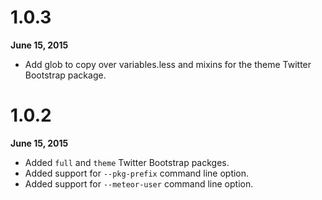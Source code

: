 # 1.0.3

**June 15, 2015**

- Add glob to copy over variables.less and mixins for the theme Twitter Bootstrap package.


# 1.0.2

**June 15, 2015**

- Added `full` and `theme` Twitter Bootstrap packges.
- Added support for `--pkg-prefix` command line option.
- Added support for `--meteor-user` command line option.